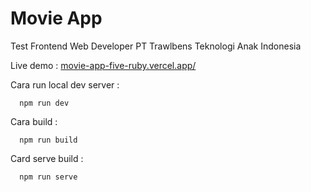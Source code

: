 # Movie App
Test Frontend Web Developer PT Trawlbens Teknologi Anak Indonesia

Live demo : [movie-app-five-ruby.vercel.app/](https://movie-app-five-ruby.vercel.app/)

Cara run local dev server :
```
  npm run dev
```

Cara build :
```
  npm run build
```


Card serve build :
```
  npm run serve
```